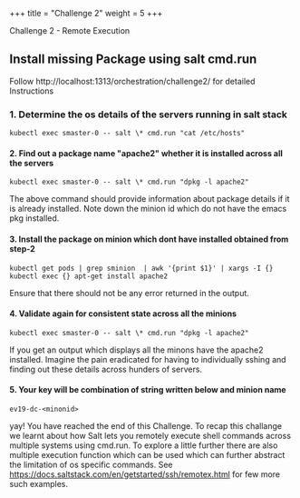 +++
title = "Challenge 2"
weight = 5
+++

Challenge 2 - Remote Execution

## Install missing Package using salt cmd.run

Follow  http://localhost:1313/orchestration/challenge2/ for detailed Instructions


### 1. Determine the os details of the servers running in salt stack

```
kubectl exec smaster-0 -- salt \* cmd.run "cat /etc/hosts"
```

#### 2. Find out a package  name "apache2" whether it is installed across all the servers

```
kubectl exec smaster-0 -- salt \* cmd.run "dpkg -l apache2"
```
The above command should provide information about package details if it is already installed. Note down the minion id which do not have the emacs pkg installed. 

#### 3. Install the package on minion which dont have installed obtained from step-2 

```
kubectl get pods | grep sminion  | awk '{print $1}' | xargs -I {} kubectl exec {} apt-get install apache2
```
Ensure that there should not be any error returned in the output. 

#### 4. Validate again for consistent state across all the minions

```
kubectl exec smaster-0 -- salt \* cmd.run "dpkg -l apache2"
```

If you get an output which displays all the minons have the apache2 installed. 
Imagine the pain eradicated for having to individually sshing and finding out these details across hunders of servers. 

#### 5. Your key will be combination of string written below and minion name 

```
ev19-dc-<minonid>
```
yay! You have reached the end of this Challenge. To recap this challange we learnt about how Salt lets you remotely execute shell commands across multiple systems using cmd.run. To explore a little further there are also multiple execution function which can be used which can further abstract the limitation of os specific commands. See https://docs.saltstack.com/en/getstarted/ssh/remotex.html for few more such examples. 
